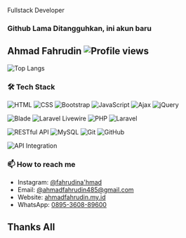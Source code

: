 Fullstack Developer
### Github Lama Ditangguhkan, ini akun baru
## Ahmad Fahrudin ![Profile views](https://komarev.com/ghpvc/?username=ahmad-fahrudin)
![Top Langs](https://github-readme-stats.vercel.app/api/top-langs/?username=ahmad-fahrudin&layout=compact)


### 🛠 Tech Stack 
![HTML](https://img.shields.io/badge/-HTML5-E34F26?style=flat-square&logo=html5&logoColor=white)
![CSS](https://img.shields.io/badge/-CSS3-1572B6?style=flat-square&logo=css3)
![Bootstrap](https://img.shields.io/badge/-Bootstrap-563D7C?style=flat-square&logo=bootstrap)
![JavaScript](https://img.shields.io/badge/-JavaScript-F7DF1E?style=flat-square&logo=javascript&logoColor=black)
![Ajax](https://img.shields.io/badge/-Ajax-005571?style=flat-square&logo=ajax)
![jQuery](https://img.shields.io/badge/-jQuery-0769AD?style=flat-square&logo=jquery&logoColor=white)

![Blade](https://img.shields.io/badge/-Blade%20Engine-FF2D20?style=flat-square&logo=laravel&logoColor=white)
![Laravel Livewire](https://img.shields.io/badge/-Laravel%20Livewire-4E56A6?style=flat-square&logo=laravel&logoColor=white)
![PHP](https://img.shields.io/badge/-PHP-777BB4?style=flat-square&logo=php&logoColor=white)
![Laravel](https://img.shields.io/badge/-Laravel-FF2D20?style=flat-square&logo=laravel&logoColor=white)

![RESTful API](https://img.shields.io/badge/-RESTful%20API-02569B?style=flat-square&logo=rest&logoColor=white)
![MySQL](https://img.shields.io/badge/-MySQL-4479A1?style=flat-square&logo=mysql&logoColor=white)
![Git](https://img.shields.io/badge/-Git-F05032?style=flat-square&logo=git&logoColor=white)
![GitHub](https://img.shields.io/badge/-GitHub-181717?style=flat-square&logo=github)

![API Integration](https://img.shields.io/badge/-API%20Integration-FF9900?style=flat-square&logo=api&logoColor=white)


### 📫 How to reach me

- Instagram: [@fahrudina'hmad](https://www.instagram.com/fahrudinahmad20/)
- Email: [@ahmadfahrudin485@gmail.com](mailto:ahmadfahrudin485@gmail.com)
- Website: [ahmadfahrudin.my.id](https://ahmadfahrudin.my.id/)
- WhatsApp: [0895-3608-89600](https://wa.me/62895360889600)

## Thanks All

